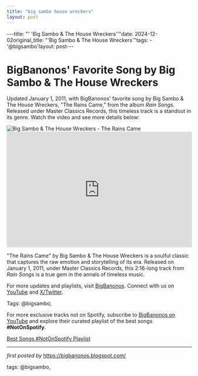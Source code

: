```yaml
---
title: "big sambo house wreckers"
layout: post
---
```

---title: "' 'Big Sambo & The House Wreckers''"date: 2024-12-02original_title: "'Big Sambo & The House Wreckers'"tags:  - '@bigsambo'layout: post---<!-- Post Title --><h1 >BigBanonos' Favorite Song by Big Sambo & The House Wreckers</h1> <!-- Introductory Text --><p >Updated January 1, 2011, with BigBanonos' favorite song by Big Sambo & The House Wreckers, "The Rains Came," from the album *Rain Songs*. Released under Master Classics Records, this timeless track is a standout in its genre. Watch the video and see more details below:</p> <!-- Featured Image --><div > <img src="https://pickasso.spotifycdn.com/image/ab67c0de0000deef/dt/v1/img/radio/artist/6L1jE5H1gnjlGfkwnAhYwy/en" alt="Big Sambo & The House Wreckers - The Rains Came" /></div> <!-- YouTube Video Embed --><div > <iframe width="100%" height="315" src="https://www.youtube.com/embed/Si8ZraWkWLM" title="Big Sambo & The House Wreckers - The Rains Came" frameborder="0" allow="accelerometer; autoplay; clipboard-write; encrypted-media; gyroscope; picture-in-picture; web-share" referrerpolicy="strict-origin-when-cross-origin" allowfullscreen></iframe></div> <!-- Song Information --><div > <p>"The Rains Came" by Big Sambo & The House Wreckers is a soulful classic that captures the raw emotion and storytelling of its era. Released on January 1, 2011, under Master Classics Records, this 2:16-long track from *Rain Songs* is a true gem in the annals of timeless music.</p></div> <!-- Footer Links --><div > <p>For more updates and playlists, visit <a href="https://bigbanonos.blogspot.com/" target="_blank">BigBanonos</a>. Connect with us on <a href="https://www.youtube.com/@BigBanonos" target="_blank">YouTube</a> and <a href="https://x.com/bigbanonos" target="_blank">X/Twitter</a>.</p></div> <!-- Tags --><p >Tags: @bigsambo,</p><!--Subscribe and Playlist Links--><div>    <p>For more exclusive tracks not on Spotify, subscribe to <a href="https://www.youtube.com/@BigBanonos" target="_blank">BigBanonos on YouTube</a> and explore their curated playlist of the best songs <strong>#NotOnSpotify</strong>.</p>    <p><a href="https://www.youtube.com/playlist?list=PLtuNtuTatqI0kFahUCbtbfenC_ET5O_tr" target="_blank">Best Songs #NotOnSpotify Playlist<br /></a></p></div><hr /><p><em>first posted by</em> <a href="https://bigbanonos.blogspot.com/" rel="noopener" target="_new">https://bigbanonos.blogspot.com/</a></p><p>tags: @bigsambo,</p>